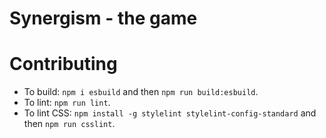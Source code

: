 # Synergism - the game

# Contributing
- To build: `npm i esbuild` and then `npm run build:esbuild`.
- To lint: `npm run lint`.
- To lint CSS: `npm install -g stylelint stylelint-config-standard` and then `npm run csslint`.